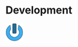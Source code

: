 # Development
<img align="left" width="48" height="48" src="../data/images/logo_256x256.png">

<!-- 
vim: ts=2:sw=2:sts=2
-->
